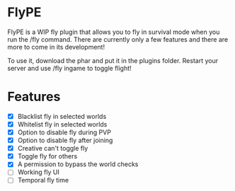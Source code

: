 # FlyPE
FlyPE is a WIP fly plugin that allows you to fly in survival mode when you run the /fly command. There are currently only a few features and there are more to come in its development!

To use it, download the phar and put it in the plugins folder. Restart your server and use /fly ingame to toggle flight!

# Features
- [x] Blacklist fly in selected worlds
- [x] Whitelist fly in selected worlds
- [x] Option to disable fly during PVP
- [x] Option to disable fly after joining
- [x] Creative can't toggle fly
- [x] Toggle fly for others
- [x] A permission to bypass the world checks
- [ ] Working fly UI
- [ ] Temporal fly time
